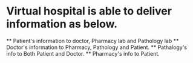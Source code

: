 # Virtual hospital is able to deliver information as below.
** Patient's information to doctor, Pharmacy lab and Pathology lab
** Doctor's information to Pharmacy, Pathology and Patient.
** Pathalogy's info to Both Patient and Doctor.
** Pharmacy's info to Patient.
 
